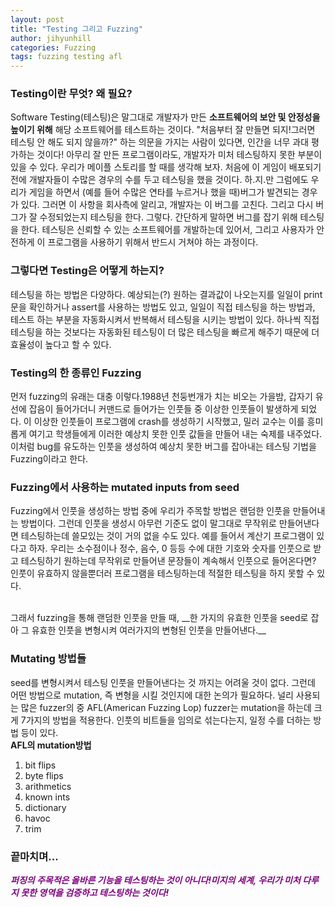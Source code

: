 ```yaml
---
layout: post
title: "Testing 그리고 Fuzzing"
author: jihyunhill
categories: Fuzzing
tags: fuzzing testing afl
---
```


### Testing이란 무엇? 왜 필요?         

Software Testing(테스팅)은 말그대로 개발자가 만든 __소프트웨어의 보안 및 안정성을 높이기 위해__ 해당 소프트웨어를 테스트하는 것이다. "처음부터 잘 만들면 되지!그러면 테스팅 안 해도 되지 않을까?" 하는 의문을 가지는 사람이 있다면, 인간을 너무 과대 평가하는 것이다! 아무리 잘 만든 프로그램이라도, 개발자가 미처 테스팅하지 못한 부분이 있을 수 있다. 우리가 메이플 스토리를 할 때를 생각해 보자. 처음에 이 게임이 배포되기 전에 개발자들이 수많은 경우의 수를 두고 테스팅을 했을 것이다. 하.지.만 그럼에도 우리가 게임을 하면서 (예를 들어 수많은 연타를 누르거나 했을 때)버그가 발견되는 경우가 있다. 그러면 이 사항을 회사측에 알리고, 개발자는 이 버그를 고친다. 그리고 다시 버그가 잘 수정되었는지 테스팅을 한다. 그렇다. 간단하게 말하면 버그를 잡기 위해 테스팅을 한다. 테스팅은 신뢰할 수 있는 소프트웨어를 개발하는데 있어서, 그리고 사용자가 안전하게 이 프로그램을 사용하기 위해서 반드시 거쳐야 하는 과정이다.


### 그렇다면 Testing은 어떻게 하는지?

테스팅을 하는 방법은 다양하다. 예상되는(?) 원하는 결과값이 나오는지를 일일이 print문을 확인하거나 assert를 사용하는 방법도 있고, 일일이 직접 테스팅을 하는 방법과, 테스트 하는 부분을 자동화시켜서 반복해서 테스팅을 시키는 방법이 있다. 하나씩 직접 테스팅을 하는 것보다는 자동화된 테스팅이 더 많은 테스팅을 빠르게 해주기 때문에 더 효율성이 높다고 할 수 있다.    

### Testing의 한 종류인 Fuzzing     

먼저 fuzzing의 유래는 대충 이렇다.1988년 천둥번개가 치는 비오는 가을밤, 갑자기 유선에 잡음이 들어가더니 커맨드로 들어가는 인풋들 중 이상한 인풋들이 발생하게 되었다. 이 이상한 인풋들이 프로그램에 crash를 생성하기 시작했고, 밀러 교수는 이를 흥미롭게 여기고 학생들에게 이러한 예상치 못한 인풋 값들을 만들어 내는 숙제를 내주었다. 이처럼 bug를 유도하는 인풋을 생성하여 예상치 못한 버그를 잡아내는 테스팅 기법을 Fuzzing이라고 한다.

### Fuzzing에서 사용하는 mutated inputs from seed

Fuzzing에서 인풋을 생성하는 방법 중에 우리가 주목할 방법은 랜덤한 인풋을 만들어내는 방법이다. 그런데 인풋을 생성시 아무런 기준도 없이 말그대로 무작위로 만들어낸다면 테스팅하는데 쓸모있는 것이 거의 없을 수도 있다. 예를 들어서 계산기 프로그램이 있다고 하자. 우리는 소수점이나 정수, 음수, 0 등등 수에 대한 기호와 숫자를 인풋으로 받고 테스팅하기 원하는데 무작위로 만들어낸 문장들이 계속해서 인풋으로 들어온다면? 인풋이 유효하지 않을뿐더러 프로그램을 테스팅하는데 적절한 테스팅을 하지 못할 수 있다.


<br/>
그래서 fuzzing을 통해 랜덤한 인풋을 만들 때, __한 가지의 유효한 인풋을 seed로 잡아 그 유효한 인풋을 변형시켜 여러가지의 변형된 인풋을 만들어낸다.__


### Mutating 방법들

seed를 변형시켜서 테스팅 인풋을 만들어낸다는 것 까지는 어려울 것이 없다. 그런데 어떤 방법으로 mutation, 즉 변형을 시킬 것인지에 대한 논의가 필요하다. 널리 사용되는 많은 fuzzer의 중 AFL(American Fuzzing Lop) fuzzer는 mutation을 하는데 크게 7가지의 방법을 적용한다. 인풋의 비트들을 임의로 섞는다는지, 일정 수를 더하는 방법 등이 있다.          
     __AFL의 mutation방법__        
1. bit flips     
2. byte flips    
3. arithmetics       
4. known ints       
5. dictionary      
6. havoc     
7. trim           

### 끝마치며...       

<font color="purple"><b><em>퍼징의 주목적은 올바른 기능을 테스팅하는 것이 아니다!미지의 세계, 우리가 미처 다루지 못한 영역을 검증하고 테스팅하는 것이다!
